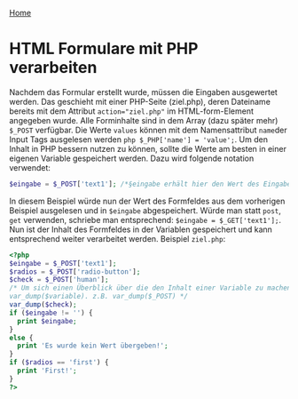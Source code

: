 [Home](README.md)

# HTML Formulare mit PHP verarbeiten

Nachdem das Formular erstellt wurde, müssen die Eingaben ausgewertet werden. Das geschieht mit einer PHP-Seite (ziel.php),
deren Dateiname bereits mit dem Attribut `action="ziel.php"` im HTML-form-Element angegeben wurde. Alle Forminhalte sind in dem Array (dazu später mehr) `$_POST` verfügbar. Die Werte `values` können mit dem Namensattribut `name`der Input Tags ausgelesen werden `php $_PHP['name'] = 'value';`. Um den Inhalt in PHP bessern
nutzen zu können, sollte die Werte am besten in einer eigenen Variable gespeichert werden. Dazu wird folgende
notation verwendet:
```php
$eingabe = $_POST['text1']; /*§eingabe erhält hier den Wert des Eingabe feldes mit dem Namen text1*/
``` 
In diesem Beispiel würde nun der Wert des Formfeldes aus dem vorherigen Beispiel ausgelesen und in `$eingabe`
abgespeichert. Würde man statt `post`, `get` verwenden, schriebe man entsprechend: `$eingabe = $_GET['text1'];`.
Nun ist der Inhalt des Formfeldes in der Variablen gespeichert und kann entsprechend weiter verarbeitet werden.
Beispiel `ziel.php`:
```php
<?php
$eingabe = $_POST['text1'];
$radios = $_POST['radio-button'];
$check = $_POST['human'];
/* Um sich einen Überblick über die den Inhalt einer Variable zu machen verwenden sie die php Funktion
var_dump($variable). z.B. var_dump($_POST) */
var_dump($check);
if ($eingabe != '') {
  print $eingabe;
}
else {
  print 'Es wurde kein Wert übergeben!';
}
if ($radios == 'first') {
  print 'First!';
}
?>
```
